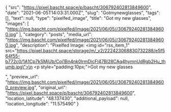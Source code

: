 {
  "src": "https://pixel.bascht.space/p/bascht/306792402813849600",
  "date": "2021-06-05T14:03:31.000Z",
  "slug": "Gotmynewglasses",
  "tags": [],
  "text": null,
  "type": "pixelfed_image",
  "title": "Got my new glasses",
  "images": [
    "https://img.bascht.com/pixelfed/image/2021/06/05//306792402813849600.jpg"
  ],
  "category": "posts",
  "media_url": "https://img.bascht.com/pixelfed/image/2021/06/05//306792402813849600.jpg",
  "description": "Pixelfed Image: <img id=\"rss_item_1\" src=\"https://pixel.bascht.space/storage/m/_v2/222423068830732288/e5f564f55-b772c0/1A1Cp7kSMjUb/Coi1Bn4nk0lrmDicFl47Bl28CAq4hymnUdRgb2Hu_thumb.jpg\">\n            <p style=\"padding:10px;\">Got my new glasses</p>",
  "preview_url": "https://img.bascht.com/pixelfed/image/2021/06/05//306792402813849600_preview.jpg",
  "original_url": "https://pixel.bascht.space/p/bascht/306792402813849600",
  "location_latitude": "48.137430",
  "additional_payload": null,
  "location_longitude": "11.575490"
}